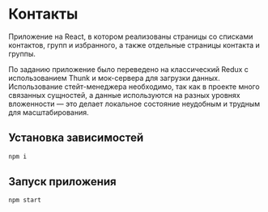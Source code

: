 # Контакты

Приложение на React, в котором реализованы страницы со списками контактов, групп и избранного, а также отдельные страницы контакта и группы.

По заданию приложение было переведено на классический Redux с использованием Thunk и мок-сервера для загрузки данных.
Использование стейт-менеджера необходимо, так как в проекте много связанных сущностей, а данные используются на разных уровнях вложенности — это делает локальное состояние неудобным и трудным для масштабирования.

## Установка зависимостей

```bash
npm i
```

## Запуск приложения

```bash
npm start
```

